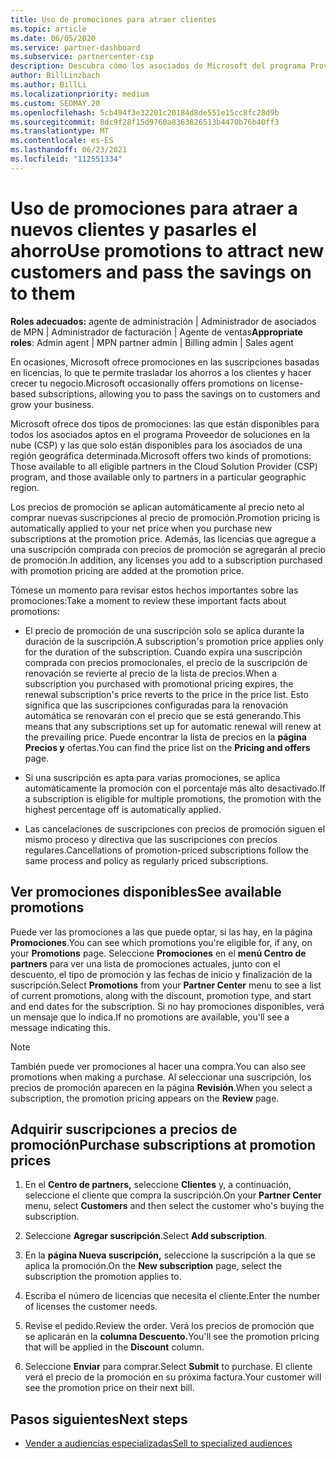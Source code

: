 ```yaml
---
title: Uso de promociones para atraer clientes
ms.topic: article
ms.date: 06/05/2020
ms.service: partner-dashboard
ms.subservice: partnercenter-csp
description: Descubra cómo los asociados de Microsoft del programa Proveedor de soluciones en la nube pueden comprar suscripciones con precios de promoción y pasar ahorros a sus clientes.
author: BillLinzbach
ms.author: BillLi
ms.localizationpriority: medium
ms.custom: SEOMAY.20
ms.openlocfilehash: 5cb494f3e32201c20184d8de551e15cc8fc28d9b
ms.sourcegitcommit: 8dc9f28f15d9760a8363826513b4470b76b40ff3
ms.translationtype: MT
ms.contentlocale: es-ES
ms.lasthandoff: 06/23/2021
ms.locfileid: "112551334"
---
```

# <a name="use-promotions-to-attract-new-customers-and-pass-the-savings-on-to-them"></a><span data-ttu-id="08fb7-103">Uso de promociones para atraer a nuevos clientes y pasarles el ahorro</span><span class="sxs-lookup"><span data-stu-id="08fb7-103">Use promotions to attract new customers and pass the savings on to them</span></span>



<span data-ttu-id="08fb7-104">**Roles adecuados:** agente de administración | Administrador de asociados de MPN | Administrador de facturación | Agente de ventas</span><span class="sxs-lookup"><span data-stu-id="08fb7-104">**Appropriate roles**: Admin agent | MPN partner admin | Billing admin | Sales agent</span></span>


<span data-ttu-id="08fb7-105">En ocasiones, Microsoft ofrece promociones en las suscripciones basadas en licencias, lo que te permite trasladar los ahorros a los clientes y hacer crecer tu negocio.</span><span class="sxs-lookup"><span data-stu-id="08fb7-105">Microsoft occasionally offers promotions on license-based subscriptions, allowing you to pass the savings on to customers and grow your business.</span></span> 

<span data-ttu-id="08fb7-106">Microsoft ofrece dos tipos de promociones: las que están disponibles para todos los asociados aptos en el programa Proveedor de soluciones en la nube (CSP) y las que solo están disponibles para los asociados de una región geográfica determinada.</span><span class="sxs-lookup"><span data-stu-id="08fb7-106">Microsoft offers two kinds of promotions: Those available to all eligible partners in the Cloud Solution Provider (CSP) program, and those available only to partners in a particular geographic region.</span></span>

<span data-ttu-id="08fb7-107">Los precios de promoción se aplican automáticamente al precio neto al comprar nuevas suscripciones al precio de promoción.</span><span class="sxs-lookup"><span data-stu-id="08fb7-107">Promotion pricing is automatically applied to your net price when you purchase new subscriptions at the promotion price.</span></span> <span data-ttu-id="08fb7-108">Además, las licencias que agregue a una suscripción comprada con precios de promoción se agregarán al precio de promoción.</span><span class="sxs-lookup"><span data-stu-id="08fb7-108">In addition, any licenses you add to a subscription purchased with promotion pricing are added at the promotion price.</span></span> 

<span data-ttu-id="08fb7-109">Tómese un momento para revisar estos hechos importantes sobre las promociones:</span><span class="sxs-lookup"><span data-stu-id="08fb7-109">Take a moment to review these important facts about promotions:</span></span>

- <span data-ttu-id="08fb7-110">El precio de promoción de una suscripción solo se aplica durante la duración de la suscripción.</span><span class="sxs-lookup"><span data-stu-id="08fb7-110">A subscription's promotion price applies only for the duration of the subscription.</span></span> <span data-ttu-id="08fb7-111">Cuando expira una suscripción comprada con precios promocionales, el precio de la suscripción de renovación se revierte al precio de la lista de precios.</span><span class="sxs-lookup"><span data-stu-id="08fb7-111">When a subscription you purchased with promotional pricing expires, the renewal subscription's price reverts to the price in the price list.</span></span> <span data-ttu-id="08fb7-112">Esto significa que las suscripciones configuradas para la renovación automática se renovarán con el precio que se está generando.</span><span class="sxs-lookup"><span data-stu-id="08fb7-112">This means that any subscriptions set up for automatic renewal will renew at the prevailing price.</span></span> <span data-ttu-id="08fb7-113">Puede encontrar la lista de precios en la **página Precios y** ofertas.</span><span class="sxs-lookup"><span data-stu-id="08fb7-113">You can find the price list on the **Pricing and offers** page.</span></span>

- <span data-ttu-id="08fb7-114">Si una suscripción es apta para varias promociones, se aplica automáticamente la promoción con el porcentaje más alto desactivado.</span><span class="sxs-lookup"><span data-stu-id="08fb7-114">If a subscription is eligible for multiple promotions, the promotion with the highest percentage off is automatically applied.</span></span>

- <span data-ttu-id="08fb7-115">Las cancelaciones de suscripciones con precios de promoción siguen el mismo proceso y directiva que las suscripciones con precios regulares.</span><span class="sxs-lookup"><span data-stu-id="08fb7-115">Cancellations of promotion-priced subscriptions follow the same process and policy as regularly priced subscriptions.</span></span>

## <a name="see-available-promotions"></a><span data-ttu-id="08fb7-116">Ver promociones disponibles</span><span class="sxs-lookup"><span data-stu-id="08fb7-116">See available promotions</span></span>

<span data-ttu-id="08fb7-117">Puede ver las promociones a las que puede optar, si las hay, en la página **Promociones**.</span><span class="sxs-lookup"><span data-stu-id="08fb7-117">You can see which promotions you're eligible for, if any, on your **Promotions** page.</span></span> <span data-ttu-id="08fb7-118">Seleccione **Promociones** en el **menú Centro de partners** para ver una lista de promociones actuales, junto con el descuento, el tipo de promoción y las fechas de inicio y finalización de la suscripción.</span><span class="sxs-lookup"><span data-stu-id="08fb7-118">Select **Promotions** from your **Partner Center** menu to see a list of current promotions, along with the discount, promotion type, and start and end dates for the subscription.</span></span> <span data-ttu-id="08fb7-119">Si no hay promociones disponibles, verá un mensaje que lo indica.</span><span class="sxs-lookup"><span data-stu-id="08fb7-119">If no promotions are available, you'll see a message indicating this.</span></span> 

> [!NOTE]  
> <span data-ttu-id="08fb7-120">También puede ver promociones al hacer una compra.</span><span class="sxs-lookup"><span data-stu-id="08fb7-120">You can also see promotions when making a purchase.</span></span> <span data-ttu-id="08fb7-121">Al seleccionar una suscripción, los precios de promoción aparecen en la página **Revisión**.</span><span class="sxs-lookup"><span data-stu-id="08fb7-121">When you select a subscription, the promotion pricing appears on the **Review** page.</span></span>

## <a name="purchase-subscriptions-at-promotion-prices"></a><span data-ttu-id="08fb7-122">Adquirir suscripciones a precios de promoción</span><span class="sxs-lookup"><span data-stu-id="08fb7-122">Purchase subscriptions at promotion prices</span></span>

1. <span data-ttu-id="08fb7-123">En el **Centro de partners,** seleccione **Clientes** y, a continuación, seleccione el cliente que compra la suscripción.</span><span class="sxs-lookup"><span data-stu-id="08fb7-123">On your **Partner Center** menu, select **Customers** and then select the customer who's buying the subscription.</span></span> 

2. <span data-ttu-id="08fb7-124">Seleccione **Agregar suscripción**.</span><span class="sxs-lookup"><span data-stu-id="08fb7-124">Select **Add subscription**.</span></span>

3. <span data-ttu-id="08fb7-125">En la **página Nueva suscripción,** seleccione la suscripción a la que se aplica la promoción.</span><span class="sxs-lookup"><span data-stu-id="08fb7-125">On the **New subscription** page, select the subscription the promotion applies to.</span></span>

4. <span data-ttu-id="08fb7-126">Escriba el número de licencias que necesita el cliente.</span><span class="sxs-lookup"><span data-stu-id="08fb7-126">Enter the number of licenses the customer needs.</span></span> 

5. <span data-ttu-id="08fb7-127">Revise el pedido.</span><span class="sxs-lookup"><span data-stu-id="08fb7-127">Review the order.</span></span> <span data-ttu-id="08fb7-128">Verá los precios de promoción que se aplicarán en la **columna Descuento.**</span><span class="sxs-lookup"><span data-stu-id="08fb7-128">You'll see the promotion pricing that will be applied in the **Discount** column.</span></span>  

6. <span data-ttu-id="08fb7-129">Seleccione **Enviar** para comprar.</span><span class="sxs-lookup"><span data-stu-id="08fb7-129">Select **Submit** to purchase.</span></span> <span data-ttu-id="08fb7-130">El cliente verá el precio de la promoción en su próxima factura.</span><span class="sxs-lookup"><span data-stu-id="08fb7-130">Your customer will see the promotion price on their next bill.</span></span>  


## <a name="next-steps"></a><span data-ttu-id="08fb7-131">Pasos siguientes</span><span class="sxs-lookup"><span data-stu-id="08fb7-131">Next steps</span></span>

- [<span data-ttu-id="08fb7-132">Vender a audiencias especializadas</span><span class="sxs-lookup"><span data-stu-id="08fb7-132">Sell to specialized audiences</span></span>](sell-to-education-customers.md)